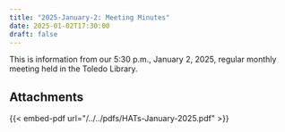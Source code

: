 ```yaml
---
title: "2025-January-2: Meeting Minutes"
date: 2025-01-02T17:30:00
draft: false
---
```

This is information from our 5:30 p.m., January 2, 2025, regular monthly meeting held in the Toledo Library. 
 
## Attachments

{{< embed-pdf url="/../../pdfs/HATs-January-2025.pdf" >}}